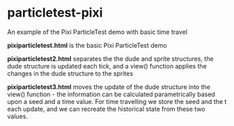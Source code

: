 # particletest-pixi
An example of the Pixi ParticleTest demo with basic time travel

**pixiparticletest.html** is the basic Pixi ParticleTest demo

**pixiparticletest2.html** separates the the dude and sprite structures, the dude structure is updated each tick, and a view() function applies the changes in the dude structure to the sprites

**pixiparticletest3.html** moves the update of the dude structure into the view() function - the information can be calculated parametrically based upon a seed and a time value. For time travelling we store the seed and the t each update, and we can recreate the historical state from these two values.
